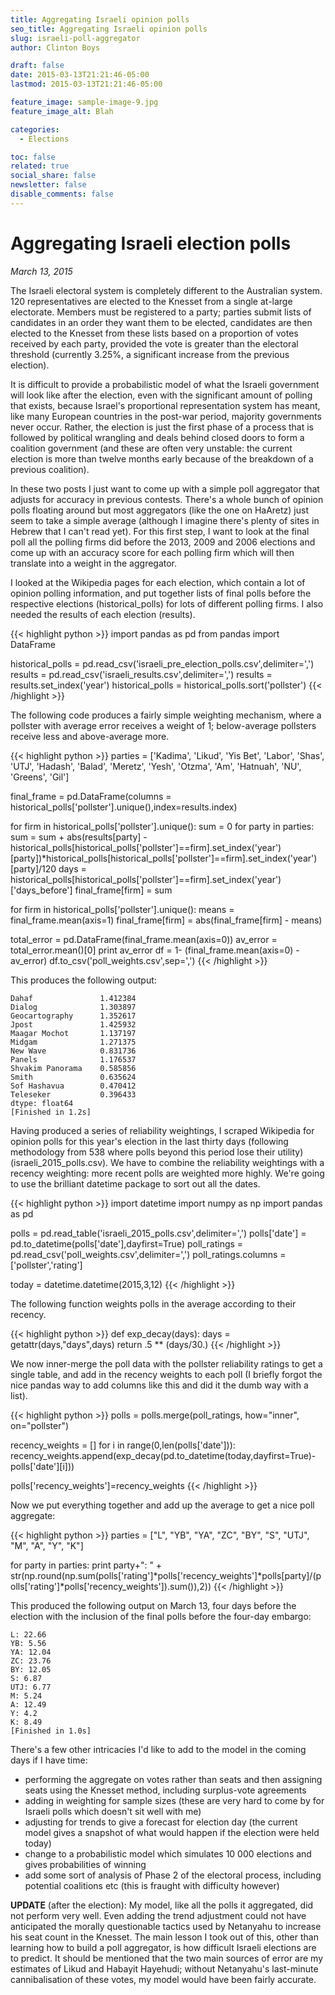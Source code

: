 ```yaml
---
title: Aggregating Israeli opinion polls
seo_title: Aggregating Israeli opinion polls
slug: israeli-poll-aggregator
author: Clinton Boys

draft: false
date: 2015-03-13T21:21:46-05:00
lastmod: 2015-03-13T21:21:46-05:00

feature_image: sample-image-9.jpg
feature_image_alt: Blah

categories:
  - Elections

toc: false
related: true
social_share: false
newsletter: false
disable_comments: false
---
```


# Aggregating Israeli election polls

*March 13, 2015*

The Israeli electoral system is completely different to the Australian system. 120 representatives are elected to the Knesset from a single at-large electorate. Members must be registered to a party; parties submit lists of candidates in an order they want them to be elected, candidates are then elected to the Knesset from these lists based on a proportion of votes received by each party, provided the vote is greater than the electoral threshold (currently 3.25%, a significant increase from the previous election). 

It is difficult to provide a probabilistic model of what the Israeli government will look like after the election, even with the significant amount of polling that exists, because Israel's proportional representation system has meant, like many European countries in the post-war period, majority governments never occur. Rather, the election is just the first phase of a process that is followed by political wrangling and deals behind closed doors to form a coalition government (and these are often very unstable: the current election is more than twelve months early because of the breakdown of a previous coalition). 

In these two posts I just want to come up with a simple poll aggregator that adjusts for accuracy in previous contests. There's a whole bunch of opinion polls floating around but most aggregators (like the one on HaAretz) just seem to take a simple average (although I imagine there's plenty of sites in Hebrew that I can't read yet). For this first step, I want to look at the final poll all the polling firms did before the 2013, 2009 and 2006  elections and come up with an accuracy score for each polling firm which will then translate into a weight in the aggregator. 

I looked at the Wikipedia pages for each election, which contain a lot of opinion polling information, and put together lists of final polls before the respective elections (historical_polls) for lots of different polling firms. I also needed the results of each election (results). 

{{< highlight python >}}
import pandas as pd
from pandas import DataFrame

historical_polls = pd.read_csv('israeli_pre_election_polls.csv',delimiter=',')
results = pd.read_csv('israeli_results.csv',delimiter=',')
results = results.set_index('year')
historical_polls = historical_polls.sort('pollster')
{{< /highlight >}}


The following code produces a fairly simple weighting mechanism, where a pollster with average error receives a weight of 1; below-average pollsters receive less and above-average more. 

{{< highlight python >}}
parties = ['Kadima', 'Likud', 'Yis Bet', 'Labor', 'Shas', 'UTJ', 'Hadash', 'Balad', 'Meretz', 'Yesh', 'Otzma', 'Am', 'Hatnuah', 'NU', 'Greens', 'Gil']

final_frame = pd.DataFrame(columns = historical_polls['pollster'].unique(),index=results.index)

for firm in historical_polls['pollster'].unique():
    sum = 0
    for party in parties:
        sum = sum + abs(results[party] - historical_polls[historical_polls['pollster']==firm].set_index('year')[party])*historical_polls[historical_polls['pollster']==firm].set_index('year')[party]/120
        days = historical_polls[historical_polls['pollster']==firm].set_index('year')['days_before']
    final_frame[firm] = sum

for firm in historical_polls['pollster'].unique():
    means = final_frame.mean(axis=1)
    final_frame[firm] = abs(final_frame[firm] - means)

total_error = pd.DataFrame(final_frame.mean(axis=0))
av_error = total_error.mean()[0]
print av_error
df = 1- (final_frame.mean(axis=0) - av_error)
df.to_csv('poll_weights.csv',sep=',')
{{< /highlight >}}


This produces the following output:

    Dahaf               1.412384
    Dialog              1.303897
    Geocartography      1.352617
    Jpost               1.425932
    Maagar Mochot       1.137197
    Midgam              1.271375
    New Wave            0.831736
    Panels              1.176537
    Shvakim Panorama    0.585856
    Smith               0.635624
    Sof Hashavua        0.470412
    Teleseker           0.396433
    dtype: float64
    [Finished in 1.2s]

Having produced a series of reliability weightings, I scraped Wikipedia for opinion polls for this year's election in the last thirty days (following methodology from 538 where polls beyond this period lose their utility) (israeli_2015_polls.csv). We have to combine the reliability weightings with a recency weighting: more recent polls are weighted more highly. We're going to use the brilliant datetime package to sort out all the dates. 

{{< highlight python >}}
import datetime
import numpy as np
import pandas as pd

polls = pd.read_table('israeli_2015_polls.csv',delimiter=',')
polls['date'] = pd.to_datetime(polls['date'],dayfirst=True)
poll_ratings = pd.read_csv('poll_weights.csv',delimiter=',')
poll_ratings.columns = ['pollster','rating']

today = datetime.datetime(2015,3,12)
{{< /highlight >}}

The following function weights polls in the average according to their recency. 

{{< highlight python >}}
def exp_decay(days):
    days = getattr(days,"days",days)
    return .5 ** (days/30.)
{{< /highlight >}}

We now inner-merge the poll data with the pollster reliability ratings to get a single table, and add in the recency weights to each poll (I briefly forgot the nice pandas way to add columns like this and did it the dumb way with a list). 

{{< highlight python >}}
polls = polls.merge(poll_ratings, how="inner", on="pollster")

recency_weights = []
for i in range(0,len(polls['date'])):
    recency_weights.append(exp_decay(pd.to_datetime(today,dayfirst=True)-polls['date'][i]))

polls['recency_weights']=recency_weights
{{< /highlight >}}


Now we put everything together and add up the average to get a nice poll aggregate:

{{< highlight python >}}
parties = ["L", "YB", "YA", "ZC", "BY", "S", "UTJ", "M", "A", "Y", "K"]

for party in parties:
    print party+": " + str(np.round(np.sum(polls['rating']*polls['recency_weights']*polls[party]/(polls['rating']*polls['recency_weights']).sum()),2))
{{< /highlight >}}

This produced the following output on March 13, four days before the election with the inclusion of the final polls before the four-day embargo:

    L: 22.66
    YB: 5.56
    YA: 12.04
    ZC: 23.76
    BY: 12.05
    S: 6.87
    UTJ: 6.77
    M: 5.24
    A: 12.49
    Y: 4.2
    K: 8.49
    [Finished in 1.0s]

There's a few other intricacies I'd like to add to the model in the coming days if I have time:

- performing the aggregate on votes rather than seats and then assigning seats using the Knesset method, including surplus-vote agreements
- adding in weighting for sample sizes (these are very hard to come by for Israeli polls which doesn't sit well with me)
- adjusting for trends to give a forecast for election day (the current model gives a snapshot of what would happen if the election were held today)
- change to a probabilistic model which simulates 10 000 elections and gives probabilities of winning
- add some sort of analysis of Phase 2 of the electoral process, including potential coalitions etc (this is fraught with difficulty however)

**UPDATE** (after the election): My model, like all the polls it aggregated, did not perform very well. Even adding the trend adjustment could not have anticipated the morally questionable tactics used by Netanyahu to increase his seat count in the Knesset. The main lesson I took out of this, other than learning how to build a poll aggregator, is how difficult Israeli elections are to predict. It should be mentioned that the two main sources of error are my estimates of Likud and Habayit Hayehudi; without Netanyahu's last-minute cannibalisation of these votes, my model would have been fairly accurate. 
